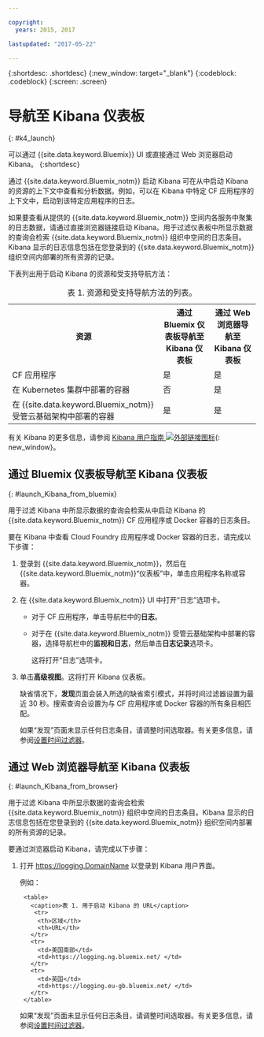 ```yaml
---

copyright:
  years: 2015, 2017

lastupdated: "2017-05-22"

---
```



{:shortdesc: .shortdesc}
{:new_window: target="_blank"}
{:codeblock: .codeblock}
{:screen: .screen}


# 导航至 Kibana 仪表板
{: #k4_launch}

可以通过 {{site.data.keyword.Bluemix}} UI 或直接通过 Web 浏览器启动 Kibana。
{:shortdesc}

通过 {{site.data.keyword.Bluemix_notm}} 启动 Kibana 可在从中启动 Kibana 的资源的上下文中查看和分析数据。例如，可以在 Kibana 中特定 CF 应用程序的上下文中，启动到该特定应用程序的日志。
    
如果要查看从提供的 {{site.data.keyword.Bluemix_notm}} 空间内各服务中聚集的日志数据，请通过直接浏览器链接启动 Kibana。用于过滤仪表板中所显示数据的查询会检索 {{site.data.keyword.Bluemix_notm}} 组织中空间的日志条目。Kibana 显示的日志信息包括在您登录到的 {{site.data.keyword.Bluemix_notm}} 组织空间内部署的所有资源的记录。 

下表列出用于启动 Kibana 的资源和受支持导航方法：

<table>
<caption>表 1. 资源和受支持导航方法的列表。</caption>
  <tr>
    <th>资源</th>
    <th>通过 Bluemix 仪表板导航至 Kibana 仪表板</th>
    <th>通过 Web 浏览器导航至 Kibana 仪表板</th>
  <tr>
  <tr>
    <td>CF 应用程序</td>
    <td>是</td>
    <td>是</td>
  <tr>  
  <tr>
    <td>在 Kubernetes 集群中部署的容器</td>
    <td>否</td>
    <td>是</td>
  <tr>  
  <tr>
    <td>在 {{site.data.keyword.Bluemix_notm}} 受管云基础架构中部署的容器</td>
    <td>是</td>
    <td>是</td>
  <tr>  
</table>

有关 Kibana 的更多信息，请参阅 [Kibana 用户指南 ![外部链接图标](../../../icons/launch-glyph.svg "外部链接图标")](https://www.elastic.co/guide/en/kibana/4.1/index.html){: new_window}。
    

##  通过 Bluemix 仪表板导航至 Kibana 仪表板
{: #launch_Kibana_from_bluemix}

用于过滤 Kibana 中所显示数据的查询会检索从中启动 Kibana 的 {{site.data.keyword.Bluemix_notm}} CF 应用程序或 Docker 容器的日志条目。

要在 Kibana 中查看 Cloud Foundry 应用程序或 Docker 容器的日志，请完成以下步骤：

1. 登录到 {{site.data.keyword.Bluemix_notm}}，然后在 {{site.data.keyword.Bluemix_notm}}“仪表板”中，单击应用程序名称或容器。 
    
2. 在 {{site.data.keyword.Bluemix_notm}} UI 中打开“日志”选项卡。

    * 对于 CF 应用程序，单击导航栏中的**日志**。 
    * 对于在 {{site.data.keyword.Bluemix_notm}} 受管云基础架构中部署的容器，选择导航栏中的**监视和日志**，然后单击**日志记录**选项卡。 
    
        这将打开“日志”选项卡。  

3. 单击**高级视图**。这将打开 Kibana 仪表板。

    缺省情况下，**发现**页面会装入所选的缺省索引模式，并将时间过滤器设置为最近 30 秒。搜索查询会设置为与 CF 应用程序或 Docker 容器的所有条目相匹配。

    如果“发现”页面未显示任何日志条目，请调整时间选取器。有关更多信息，请参阅[设置时间过滤器](logging_kibana_set_time_filter.html#set_time_filter)。


##  通过 Web 浏览器导航至 Kibana 仪表板
{: #launch_Kibana_from_browser}

用于过滤 Kibana 中所显示数据的查询会检索 {{site.data.keyword.Bluemix_notm}} 组织中空间的日志条目。Kibana 显示的日志信息包括在您登录到的 {{site.data.keyword.Bluemix_notm}} 组织空间内部署的所有资源的记录。

要通过浏览器启动 Kibana，请完成以下步骤：

1. 打开 [https://logging.<span class="keyword" data-hd-keyref="DomainName">DomainName</span>](https://logging.{DomainName}) 以登录到 Kibana 用户界面。
    
    例如： 
      
        <table>
          <caption>表 1. 用于启动 Kibana 的 URL</caption>
           <tr>
            <th>区域</th>
            <th>URL</th>
          </tr>
          <tr>
            <td>美国南部</td>
            <td>https://logging.ng.bluemix.net/ </td>
          </tr>
          <tr>
            <td>英国</td>
            <td>https://logging.eu-gb.bluemix.net/ </td>
          </tr>
        </table>

    如果“发现”页面未显示任何日志条目，请调整时间选取器。有关更多信息，请参阅[设置时间过滤器](logging_kibana_set_time_filter.html#set_time_filter)。


